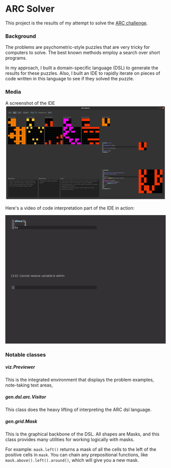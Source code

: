 ARC Solver
===

This project is the results of my attempt to solve the [ARC challenge](https://www.kaggle.com/c/abstraction-and-reasoning-challenge).

### Background

The problems are psychometric-style puzzles that are very tricky for computers to solve. 
The best known methods employ a search over short programs. 

In my approach, I built a domain-specific language (DSL) to generate the results for these puzzles.
Also, I built an IDE to rapidly iterate on pieces of code written in this language to see if they solved the puzzle. 

### Media

A screenshot of the IDE
![](media/screenshot.png)

Here's a video of code interpretation part of the  IDE in action:

![](media/output3.gif)
 
### Notable classes

##### viz.Previewer

This is the integrated environment that displays the problem examples, note-taking text areas,  


##### gen.dsl.arc.Visitor

This class does the heavy lifting of interpreting the ARC dsl language. 

##### gen.grid.Mask

This is the graphical backbone of the DSL. All shapes are Masks, and this class provides many utilities for 
working logically with masks.

For example: `mask.left()` returns a mask of all the cells to the left of the positive cells in `mask`. 
You can chain any prepositional functions, like `mask.above().left().around()`, which will give you a new mask.
  